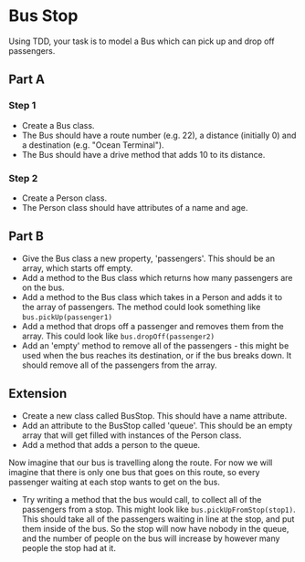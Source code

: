 # Bus Stop

Using TDD, your task is to model a Bus which can pick up and drop off passengers.

## Part A
### Step 1
- Create a Bus class.
- The Bus should have a route number (e.g. 22), a distance (initially 0) and a destination (e.g. "Ocean Terminal").
- The Bus should have a drive method that adds 10 to its distance.

### Step 2
- Create a Person class.
- The Person class should have attributes of a name and age.

## Part B
- Give the Bus class a new property, 'passengers'. This should be an array, which starts off empty.
- Add a method to the Bus class which returns how many passengers are on the bus.
- Add a method to the Bus class which takes in a Person and adds it to the array of passengers. The method could look something like `bus.pickUp(passenger1)`
- Add a method that drops off a passenger and removes them from the array. This could look like `bus.dropOff(passenger2)`
- Add an 'empty' method to remove all of the passengers - this might be used when the bus reaches its destination, or if the bus breaks down. It should remove all of the passengers from the array.

## Extension
- Create a new class called BusStop. This should have a name attribute.
- Add an attribute to the BusStop called 'queue'. This should be an empty array that will get filled with instances of the Person class.
- Add a method that adds a person to the queue.

Now imagine that our bus is travelling along the route. For now we will imagine that there is only one bus that goes on this route, so every passenger waiting at each stop wants to get on the bus.

- Try writing a method that the bus would call, to collect all of the passengers from a stop. This might look like `bus.pickUpFromStop(stop1)`. This should take all of the passengers waiting in line at the stop, and put them inside of the bus. So the stop will now have nobody in the queue, and the number of people on the bus will increase by however many people the stop had at it.
